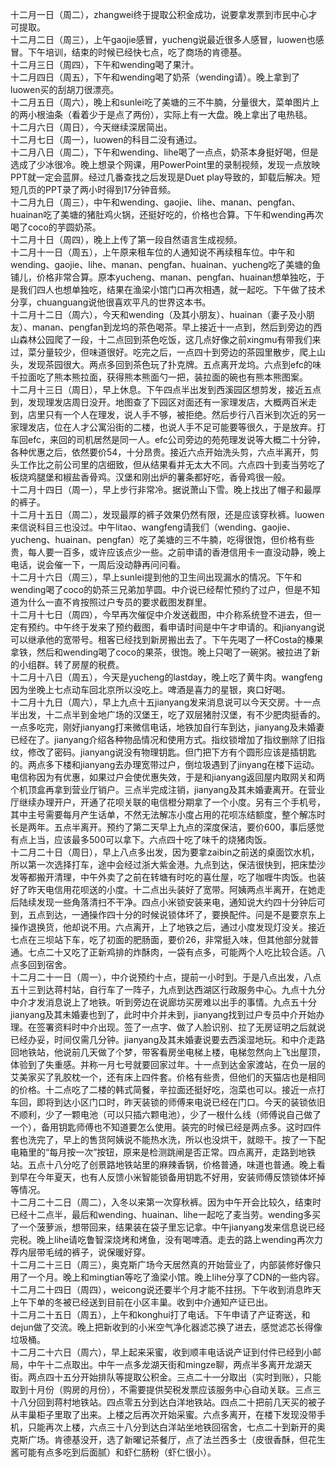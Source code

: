 十二月一日（周二），zhangwei终于提取公积金成功，说要拿发票到市民中心才可提取。<br>
十二月二日（周三），上午gaojie感冒，yucheng说最近很多人感冒，luowen也感冒。下午培训，结束的时候已经快七点，吃了商场的肯德基。<br>
十二月三日（周四），下午和wending喝了果汁。<br>
十二月四日（周五），下午和wending喝了奶茶（wending请）。晚上拿到了luowen买的刮胡刀很漂亮。<br>
十二月五日（周六），晚上和sunlei吃了美塘的三不牛腩，分量很大，菜单图片上的两小根油条（看着少于是点了两份），实际上有一大盘。晚上拿出了电热毯。<br>
十二月六日（周日），今天继续深居简出。<br>
十二月七日（周一），luowen的科目二没有通过。<br>
十二月八日（周二），下午和wending、lihe喝了一点点，奶茶本身挺好喝，但是选成了少冰很冷。晚上想录个网课，用PowerPoint里的录制视频，发现一点放映PPT就一定会蓝屏。经过几番查找之后发现是Duet play导致的，卸载后解决。短短几页的PPT录了两小时得到17分钟音频。<br>
十二月九日（周三），中午和wending、gaojie、lihe、manan、pengfan、huainan吃了美塘的猪肚鸡火锅，还挺好吃的，价格也合算。下午和wending再次喝了coco的芋圆奶茶。<br>
十二月十日（周四），晚上上传了第一段自然语言生成视频。<br>
十二月十一日（周五），上午原来租车位的人通知说不再续租车位。中午和wending、gaojie、lihe、manan、pengfan、huainan、yucheng吃了美塘的鱼铺儿，价格非常合算。原本yucheng、manan、pengfan、huainan想单独吃，于是我们四人也想单独吃，结果在渔梁小馆门口再次相遇，就一起吃。下午做了技术分享，chuanguang说他很喜欢平凡的世界这本书。<br>
十二月十二日（周六），今天和wending（及其小朋友）、huainan（妻子及小朋友）、manan、pengfan到龙坞的茶色喝茶。早上接近十一点到，然后到旁边的西山森林公园爬了一段，十二点回到茶色吃饭，这几点好像之前xingmu有带我们来过，菜分量较少，但味道很好。吃完之后，一点四十到旁边的茶园里散步，爬上山头，发现茶园很大。两点多回到茶色玩了扑克牌。五点离开龙坞。六点到efc的味千拉面吃了熊本熊拉面，获得熊本熊面勺一把，装拉面的碗也有熊本熊图案。<br>
十二月十三日（周日），早上休息。下午四点半出发到西溪园区想剪发，接近五点到，发现理发店周日没开。地图查了下园区对面还有一家理发店，大概两百米走到，店里只有一个人在理发，说人手不够，被拒绝。然后步行八百米到次近的另一家理发店，位在人才公寓沿街的二楼，也说人手不足可能要等很久，于是放弃。打车回efc，来回的司机居然是同一人。efc公司旁边的苑苑理发说等大概二十分钟，各种优惠之后，依然要价54，十分昂贵。接近六点开始洗头剪，六点半离开，剪头工作比之前公司里的店细致，但从结果看并无太大不同。六点四十到麦当劳吃了板烧鸡腿堡和椒盐香骨鸡。汉堡和刚出炉的薯条都好吃，香骨鸡很一般。<br>
十二月十四日（周一），早上步行非常冷。据说萧山下雪。晚上找出了帽子和最厚的裤子。<br>
十二月十五日（周二），发现最厚的裤子效果仍然有限，还是应该穿秋裤。luowen来信说科目三也没过。中午litao、wangfeng请我们（wending、gaojie、yucheng、huainan、pengfan）吃了美塘的三不牛腩，吃得很饱，但价格有些贵，每人要一百多，或许应该点少一些。之前申请的香港信用卡一直没动静，晚上电话，说会催一下，一周后没动静再问问看。<br>
十二月十六日（周三），早上sunlei提到他的卫生间出现漏水的情况。下午和wending喝了coco的奶茶三兄弟加芋圆。中介说已经帮忙预约了过户，但是不知道为什么一直不肯按照过户专员的要求截图发群里。<br>
十二月十七日（周四），今早再次催促中介发送截图，中介称系统登不进去，但一定有预约。中午终于发来了预约截图，看申请时间是中午才申请的。和jianyang说可以继承他的宽带号。租客已经找到新房搬出去了。下午先喝了一杯Costa的榛果拿铁，然后和wending喝了coco的果茶，很饱。晚上只喝了一碗粥。被拉进了新的小组群。转了房屋的税费。<br>
十二月十八日（周五），今天是yucheng的lastday，晚上吃了黄牛肉。wangfeng因为坐晚上七点动车回北京所以没吃上。啤酒是喜力的星银，爽口好喝。<br>
十二月十九日（周六），早上九点十五jianyang发来消息说可以今天交房。十一点半出发，十二点半到金地广场的汉堡王，吃了双层猪肘汉堡，有不少肥肉挺香的。一点多吃完，刚好jianyang打来微信电话，地铁加自行车到达，jianyang及未婚妻已经在了。jianyang介绍各种物品情况和使用方式。指纹锁增加了指纹删除了旧指纹，修改了密码。jianyang说没有物理钥匙。但门把下方有个圆形应该是插钥匙的。两点多下楼和jianyang去办理宽带过户，倒垃圾遇到了jinyang在楼下运动。电信称因为有优惠，如果过户会使优惠失效，于是和jianyang返回屋内取网关和两个机顶盒再拿到营业厅销户。三点半完成注销，jianyang及其未婚妻离开。在营业厅继续办理开户，开通了花呗关联的电信橙分期拿了一个小度。另有三个手机号，其中主号需要每月产生话单，不然无法解冻小度占用的花呗冻结额度，整个解冻时长是两年。五点半离开。预约了第二天早上九点的深度保洁，要价600，事后感觉有点上当，应该最多500可以拿下。六点四十吃了味千的烧猪肉饭。<br>
十二月二十日（周日），早上八点多出发，因为要拿zaibin之前送的桌面饮水机，所以第一次选择打车，途中会经过浙大紫金港。九点到达，保洁很快到，把床垫沙发等都搬开清理，中午外卖了之前在转塘有时吃的喜仕屋，吃了咖喱牛肉饭。也装好了昨天电信用花呗送的小度。十二点出头装好了宽带。阿姨两点半离开，在她走后陆续发现一些角落清扫不干净。四点小米锁安装来电，通知说大约四十分钟后可到，五点到达，一通操作四十分的时候说锁体坏了，要换配件。问是不是要京东上操作退换货，他却说不用。六点离开，上了地铁之后，通过小度发现灯没关。接近七点在三坝站下车，吃了初面的肥肠面，要价26，非常挺入味，但其他部分就普通。七点二十又吃了正新鸡排的炸酥肉，一袋有点多，可能两个人吃比较合适。八点多回到宿舍。<br>
十二月二十一日（周一），中介说预约十点，提前一小时到。于是八点出发，八点五十三到达蒋村站，自行车了一阵子，九点到达西湖区行政服务中心。九点十九分中介才发消息说上了地铁。听到旁边在说廊坊买房难以出手的事情。九点五十分jianyang及其未婚妻也到了，此时中介并未到，jianyang找到过户专员中介开始办理。在签署资料时中介出现。签了一点字、做了人脸识别、拉了无房证明之后就说已经办妥，时间仅需几分钟。jianyang及其未婚妻说要去西溪湿地玩。和中介走路回地铁站，他说前几天做了个梦，带客看房坐电梯上楼，电梯忽然向上飞出屋顶，体验到了失重感。并称一月七号就要回家过年。十一点到达金家渡站，在负一层的艾美家买了乳胶枕一个，还有床上四件套。价格有些贵，但他们的天猫店也是相同的价格。十二点吃了二楼的韩式简餐，辛拉面还挺好吃，泡菜也可以。接近一点打车回，即将到达小区门口时，昨天装锁的师傅来电说已经在门口。今天的装锁依旧不顺利，少了一颗电池（可以只插六颗电池），少了一根什么线（师傅说自己做了一个），备用钥匙师傅也不知道要怎么使用。装完的时候已经是两点多。这时四件套也洗完了，早上的售货阿姨说不能热水洗，所以也没烘干，就晾干。按了一下配电箱里的“每月按一次”按钮，原来是检测跳闸是否正常。四点离开，走路到地铁站。五点十八分吃了创景路地铁站里的麻辣香锅，价格普通，味道也普通。晚上看到早在今年夏天，也有人反馈小米智能锁备用钥匙不好用，安装师傅反馈锁体坏掉等情况。<br>
十二月二十二日（周二），入冬以来第一次穿秋裤。因为中午开会比较久，结束时已经十二点半，最后和wending、huainan、lihe一起吃了麦当劳。wending多买了一个菠萝派，想带回来，结果装在袋子里忘记拿。中午jianyang发来信息说已经完税。晚上lihe请吃鲁智深烧烤和烤鱼，没有喝啤酒。走去的路上wending再次力荐内层带毛绒的裤子，说保暖好穿。<br>
十二月二十三日（周三），奥克斯广场今天居然真的开始营业了，内部装修好像只用了一个月。晚上和mingtian等吃了渔梁小馆。晚上lihe分享了CDN的一些内容。<br>
十二月二十四日（周四），weicong说还要半个月才能不拄拐。下午收到消息昨天上午下单的冬被已经送到目前在小区丰巢。收到中介通知产证已出。<br>
十二月二十五日（周五），上午和konghui打了电话。下午申请了产证寄送，和dejun做了交流。晚上把新收到的小米空气净化器滤芯换了进去，感觉滤芯长得像垃圾桶。<br>
十二月二十六日（周六），早上起来采蜜，收到顺丰电话说产证到付件已经到小邮局，中午十二点取出。中午一点多龙湖天街和mingze聊，两点半多离开龙湖天街。两点四十五分开始排队等提取公积金。三点二十一分取出（实时到账），只能取到十月份（购房的月份），不需要提供契税发票应该服务中心自动关联。三点三十八分回到蒋村地铁站。四点零五分到达白洋地铁站。四点二十把前几天买的被子从丰巢柜子里取了出来。上楼之后再次开始采蜜。六点多离开，在楼下发现没带手机，只能再次上楼，六点三十八分到达白洋站坐地铁回宿舍，七点二十到新开的奥克斯广场。肯德基没开，选了新曜记茶餐厅，点了法兰西多士（皮很香酥，但花生酱可能有点多吃到后面腻）和虾仁肠粉（虾仁很小）。<br>
